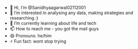 - 👋 Hi, I’m @Sanidhyaagarwal02112001
- 👀 I’m interested in analysing any data, making strategies and researching :)
- 🌱 I’m currently learning about life and tech
- 📫 How to reach me - you got the mail guys
- 😄 Pronouns: he/him
- ⚡ Fun fact: wont stop trying

<!---
Sanidhyaagarwal02112001/Sanidhyaagarwal02112001 is a ✨ special ✨ repository because its `README.md` (this file) appears on your GitHub profile.
You can click the Preview link to take a look at your changes.
--->
